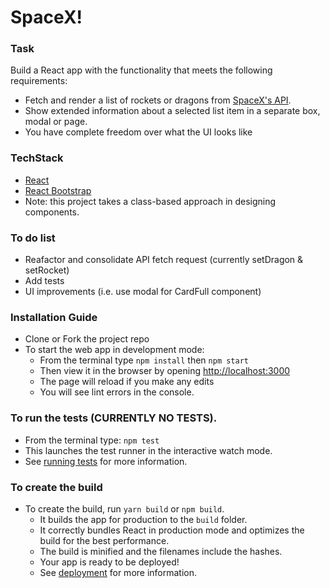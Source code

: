 # SpaceX!

### Task
Build a React app with the functionality that meets the following requirements:
* Fetch and render a list of rockets or dragons from [SpaceX's API](https://docs.spacexdata.com/).
* Show extended information about a selected list item in a separate box, modal or page.
* You have complete freedom over what the UI looks like

### TechStack 
- [React](https://github.com/facebook/create-react-app)
- [React Bootstrap](https://react-bootstrap.github.io/getting-started/introduction/)
- Note: this project takes a class-based approach in designing components. 

### To do list
- Reafactor and consolidate API fetch request (currently setDragon & setRocket)
- Add tests
- UI improvements (i.e. use modal for CardFull component)

### Installation Guide 
- Clone or Fork the project repo
- To start the web app in development mode: 
  - From the terminal type `npm install` then `npm start`
  - Then view it in the browser by opening [http://localhost:3000](http://localhost:3000)
  - The page will reload if you make any edits
  - You will see lint errors in the console. <br />
  
### To run the tests (CURRENTLY NO TESTS).
  - From the terminal type: `npm test`
  - This launches the test runner in the interactive watch mode. 
  - See [running tests](https://facebook.github.io/create-react-app/docs/running-tests) for more information. <br />

### To create the build
- To create the build, run `yarn build` or `npm build`. 
  - It builds the app for production to the `build` folder. 
  - It correctly bundles React in production mode and optimizes the build for the best performance.
  - The build is minified and the filenames include the hashes.
  - Your app is ready to be deployed!
  - See [deployment](https://facebook.github.io/create-react-app/docs/deployment) for more information. <br />
